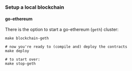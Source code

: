 ### Setup a local blockchain

#### go-ethereum
There is the option to start a go-ethereum (`geth`) cluster:
```
make blockchain-geth
```

```
# now you're ready to (compile and) deploy the contracts
make deploy

# to start over:
make stop-geth
```
